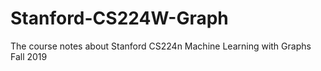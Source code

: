 # Stanford-CS224W-Graph
The course notes about Stanford CS224n Machine Learning with Graphs Fall 2019
